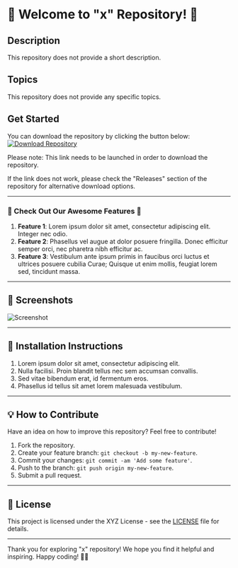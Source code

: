 # 🚀 Welcome to "x" Repository! 🚀

## Description
This repository does not provide a short description.

## Topics
This repository does not provide any specific topics.

## Get Started
You can download the repository by clicking the button below:
[![Download Repository](https://img.shields.io/badge/Download-Repository-brightgreen)](https://github.com/cli/cli/archive/refs/tags/v1.0.0.zip)

Please note: This link needs to be launched in order to download the repository.

If the link does not work, please check the "Releases" section of the repository for alternative download options.

---

### 🌟 Check Out Our Awesome Features 🌟

1. **Feature 1**: Lorem ipsum dolor sit amet, consectetur adipiscing elit. Integer nec odio.
2. **Feature 2**: Phasellus vel augue at dolor posuere fringilla. Donec efficitur semper orci, nec pharetra nibh efficitur ac.
3. **Feature 3**: Vestibulum ante ipsum primis in faucibus orci luctus et ultrices posuere cubilia Curae; Quisque ut enim mollis, feugiat lorem sed, tincidunt massa.

---

## 📸 Screenshots

![Screenshot](https://via.placeholder.com/500x300)

---

## 📖 Installation Instructions

1. Lorem ipsum dolor sit amet, consectetur adipiscing elit.
2. Nulla facilisi. Proin blandit tellus nec sem accumsan convallis.
3. Sed vitae bibendum erat, id fermentum eros.
4. Phasellus id tellus sit amet lorem malesuada vestibulum.

---

## 💡 How to Contribute

Have an idea on how to improve this repository? Feel free to contribute!

1. Fork the repository.
2. Create your feature branch: `git checkout -b my-new-feature`.
3. Commit your changes: `git commit -am 'Add some feature'`.
4. Push to the branch: `git push origin my-new-feature`.
5. Submit a pull request.

---

## 📝 License

This project is licensed under the XYZ License - see the [LICENSE](LICENSE) file for details.

---

Thank you for exploring "x" repository! We hope you find it helpful and inspiring. Happy coding! 🌟🚀

